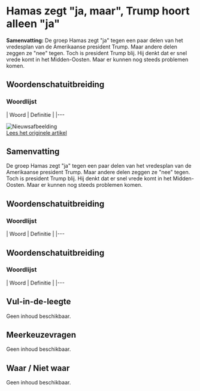 # Hamas zegt "ja, maar", Trump hoort alleen "ja"

**Samenvatting:** De groep Hamas zegt "ja" tegen een paar delen van het vredesplan van de Amerikaanse president Trump. Maar andere delen zeggen ze "nee" tegen. Toch is president Trump blij. Hij denkt dat er snel vrede komt in het Midden-Oosten. Maar er kunnen nog steeds problemen komen.

## Woordenschatuitbreiding

### Woordlijst
| Woord | Definitie |
|---

![Nieuwsafbeelding](https://prod-img.standaard.be/public/nieuws/62yu5b-us-president-trump-and-israeli-prime-minister-netanyahu-press-conference-at-the-white-house/alternates/BASE_SIXTEEN_NINE/US%20President%20Trump%20and%20Israeli%20Prime%20Minister%20Netanyahu%20press%20conference%20at%20the%20White%20House)  
[Lees het originele artikel](https://www.standaard.be/buitenland/hamas-antwoordt-met-ja-maar-trump-lijkt-enkel-ja-te-horen/95072246.html)

## Samenvatting
De groep Hamas zegt "ja" tegen een paar delen van het vredesplan van de Amerikaanse president Trump. Maar andere delen zeggen ze "nee" tegen. Toch is president Trump blij. Hij denkt dat er snel vrede komt in het Midden-Oosten. Maar er kunnen nog steeds problemen komen.

## Woordenschatuitbreiding

### Woordlijst
| Woord | Definitie |
|---

## Woordenschatuitbreiding
### Woordlijst
| Woord | Definitie |
|---

## Vul-in-de-leegte
Geen inhoud beschikbaar.

## Meerkeuzevragen
Geen inhoud beschikbaar.

## Waar / Niet waar
Geen inhoud beschikbaar.
